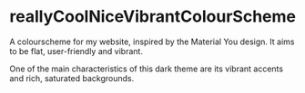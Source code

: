 # reallyCoolNiceVibrantColourScheme

A colourscheme for my website, inspired by the Material You design. It aims to be flat, user-friendly and vibrant.

One of the main characteristics of this dark theme are its vibrant accents and rich, saturated backgrounds.
